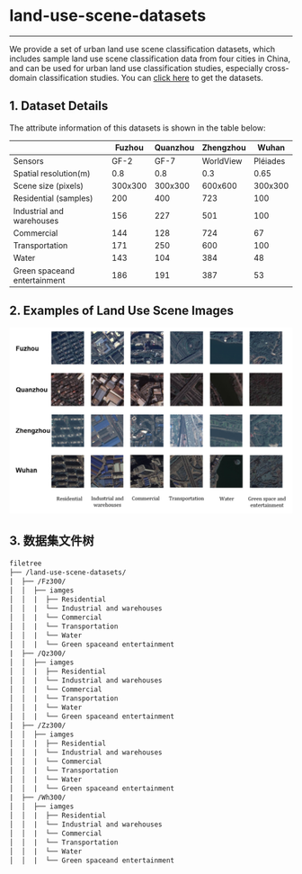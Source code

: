 # land-use-scene-datasets


-----


We provide a set of urban land use scene classification datasets, which includes sample land use scene classification data from four cities in China, and can be used for urban land use classification studies, especially cross-domain classification studies.
You can [click here](https://drive.google.com/drive/folders/1cjPkFuqMti1yf_q2-4Evps14SmNfapGi?usp=sharing) to get the datasets.

## 1. Dataset Details
The attribute information of this datasets is shown in the table below:

|        | Fuzhou | Quanzhou | Zhengzhou | Wuhan |
| ------ | ------ | -------- | ----------| ----- |
|Sensors|GF-2|GF-7|WorldView|Pléiades|
|Spatial resolution(m) | 0.8 | 0.8 | 0.3 | 0.65|
|Scene size (pixels) | 300x300|300x300|600x600|300x300|
|Residential (samples) | 200 | 400 | 723 | 100|
|Industrial and warehouses|156|227|501|100|
|Commercial|144|128|724|67|
|Transportation |171 | 250 | 600 | 100|
|Water    | 143 | 104 | 384 | 48|
|Green spaceand entertainment | 186|191|387|53|


## 2. Examples of Land Use Scene Images
![Examples](./examples.png)

## 3. 数据集文件树

```
filetree
├── /land-use-scene-datasets/
|  ├── /Fz300/
│  │  ├── iamges
│  │  |  ├── Residential
│  │  |  └── Industrial and warehouses
│  │  |  └── Commercial
│  │  |  └── Transportation
│  │  |  └── Water
│  │  |  └── Green spaceand entertainment
|  ├── /Qz300/
│  │  ├── iamges
│  │  |  ├── Residential
│  │  |  └── Industrial and warehouses
│  │  |  └── Commercial
│  │  |  └── Transportation
│  │  |  └── Water
│  │  |  └── Green spaceand entertainment
|  ├── /Zz300/
│  │  ├── iamges
│  │  |  ├── Residential
│  │  |  └── Industrial and warehouses
│  │  |  └── Commercial
│  │  |  └── Transportation
│  │  |  └── Water
│  │  |  └── Green spaceand entertainment
|  ├── /Wh300/
│  │  ├── iamges
│  │  |  ├── Residential
│  │  |  └── Industrial and warehouses
│  │  |  └── Commercial
│  │  |  └── Transportation
│  │  |  └── Water
│  │  |  └── Green spaceand entertainment
